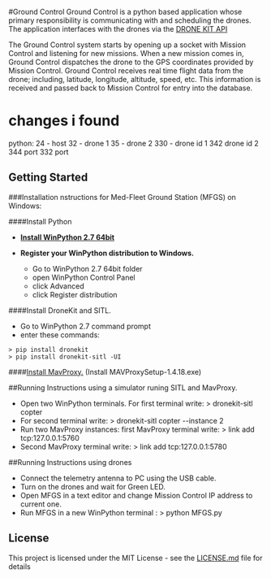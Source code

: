 #Ground Control
Ground Control is a python based application whose primary responsibility is communicating with and scheduling the drones. The application interfaces with the drones via the [DRONE KIT API](http://dronekit.io/)

The Ground Control system starts by opening up a socket with Mission Control and listening for new missions. When a new mission comes in, Ground Control dispatches the drone to the GPS coordinates provided by Mission Control. Ground Control receives real time flight data from the drone; including, latitude, longitude, altitude, speed, etc. This information is received and passed back to Mission Control for entry into the database.

# changes i found 
python:
24 - host
32 - drone 1
35 - drone 2
330 - drone id 1
342 drone id 2
344  port 
332 port

## Getting Started

###Installation nstructions for Med-Fleet Ground Station (MFGS) on Windows:


####Install Python
- **[Install WinPython 2.7 64bit](http://sourceforge.net/projects/winpython/files/WinPython_2.7/)**

- **Register your WinPython distribution to Windows.**

    - Go to WinPython 2.7 64bit folder  
    - open WinPython Control Panel 
    - click Advanced 
    - click Register distribution

####Install DroneKit and SITL.
- Go to WinPython 2.7 command prompt  
- enter these commands:

```
> pip install dronekit
> pip install dronekit-sitl -UI
```

####[Install MavProxy.](http://firmware.diydrones.com/Tools/MAVProxy/) (Install MAVProxySetup-1.4.18.exe)

##Running Instructions using a simulator runing SITL and MavProxy.
- Open two WinPython terminals. For first terminal write:  > dronekit-sitl copter
- For second terminal write: > dronekit-sitl copter --instance 2 
- Run two MavProxy instances: first MavProxy terminal write: > link add tcp:127.0.0.1:5760
- Second MavProxy terminal write: > link add tcp:127.0.0.1:5780


##Running Instructions using drones
- Connect the telemetry antenna to PC using the USB cable.
- Turn on the drones and wait for Green LED.
- Open MFGS in a text editor and change Mission Control IP address to current one.
- Run MFGS in a new WinPython terminal : > python MFGS.py


## License

This project is licensed under the MIT License - see the [LICENSE.md](LICENSE.md) file for details
